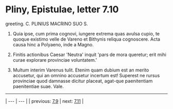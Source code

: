 # Pliny, Epistulae, letter 7.10

greeting. C. PLINIUS MACRINO SUO S.



1. Quia ipse, cum prima cognovi, iungere extrema quas avulsa cupio, te quoque existimo velle de Vareno et Bithynis reliqua cognoscere. Acta causa hinc a Polyaeno, inde a Magno.



2. Finitis actionibus Caesar 'Neutra' inquit 'pars de mora queretur; erit mihi curae explorare provinciae voluntatem.'



3. Multum interim Varenus tulit. Etenim quam dubium est an merito accusetur, qui an omnino accusetur incertum est! Superest ne rursus provinciae quod damnasse dicitur placeat, agat-que paenitentiam paenitentiae suae. Vale.



---

| --- | --- |
| previous: [7.9](../7.9/) | next: [7.11](../7.11/) |